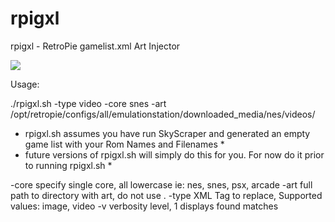 # rpigxl
 rpigxl - RetroPie gamelist.xml Art Injector

<img src="https://i.gyazo.com/6e59538659c16bc73054ae9af5229d21.png">

Usage:

./rpigxl.sh -type video -core snes -art /opt/retropie/configs/all/emulationstation/downloaded_media/nes/videos/


* rpigxl.sh assumes you have run SkyScraper and generated an empty game list with your Rom Names and Filenames *
* future versions of rpigxl.sh will simply do this for you. For now do it prior to running rpigxl.sh           *


-core specify single core, all lowercase ie: nes, snes, psx, arcade
-art  full path to directory with art, do not use .
-type XML Tag to replace, Supported values: image, video
-v    verbosity level, 1 displays found matches
